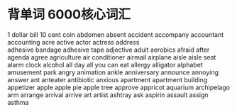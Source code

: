 # 背单词 6000核心词汇

1 dollar bill
10 cent coin
abdomen
absent
accident
accompany
accountant
accounting
acre
active
actor
actress
address                      
adhesive bandage
adhesive tape
adjective
adult
aerobics
afraid
after
agenda
agree
agriculture
air conditioner
airmail
airplane
aisle
aisle seat
alarm clock
alcohol
all day
all you can eat
allergy
alligator
alphabet
amusement park
angry
animation
ankle
anniversary
announce
annoying
answer
ant
anteater
antibiotic
anxious
apartment
apartment building
appetizer
apple
apple pie
apple tree
approve
appricot
aquarium
archipelago
arm
arrange
arrival
arrive
art
artist
ashtray
ask
aspirin
assault
assign
asthma
